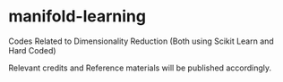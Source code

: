 # manifold-learning
Codes Related to Dimensionality Reduction (Both using Scikit Learn and Hard Coded)

Relevant credits and Reference materials will be published accordingly.
